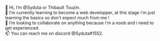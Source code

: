 👋    Hi, I’m @Syduta or Thibault Touzin.  
🌱    I’m currently learning to become a web developper, at this stage i'm just learning the basics so don't expect much from me !  
💞️    I’m looking to collaborate on anything because i'm a noob and i need to get experienced.  
📫    You can reach me on discord @Syduta#1552.  

<!---
Syduta/Syduta is a ✨ special ✨ repository because its `README.md` (this file) appears on your GitHub profile.
You can click the Preview link to take a look at your changes.
--->
